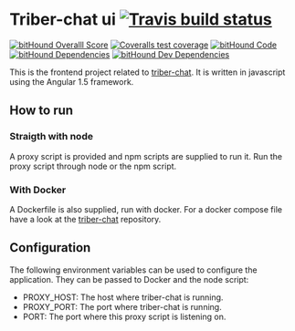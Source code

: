 # Triber-chat ui [![Travis build status](https://img.shields.io/travis/triberraar/triber-chat-ui/develop.svg)](https://travis-ci.org/triberraar/triber-chat-ui)

[![bitHound Overalll Score](https://www.bithound.io/github/triberraar/triber-chat-ui/badges/score.svg?style=flat-square)](https://www.bithound.io/github/triberraar/triber-chat-ui)
[![Coveralls test coverage](https://img.shields.io/coveralls/triberraar/triber-chat-ui/develop.svg)](https://coveralls.io/github/triberraar/triber-chat-ui?branch=develop)
[![bitHound Code](https://www.bithound.io/github/triberraar/triber-chat-ui/badges/code.svg?style=flat-square)](https://www.bithound.io/github/triberraar/triber-chat-ui)
[![bitHound Dependencies](https://www.bithound.io/github/triberraar/triber-chat-ui/badges/dependencies.svg?style=flat-square)](https://www.bithound.io/github/triberraar/triber-chat-ui/develop/dependencies/npm)
[![bitHound Dev Dependencies](https://www.bithound.io/github/triberraar/triber-chat-ui/badges/devDependencies.svg?style=flat-square)](https://www.bithound.io/github/triberraar/triber-chat-ui/develop/dependencies/npm)

This is the frontend project related to [triber-chat](https://github.com/triberraar/triber-chat). It is written in javascript using the Angular 1.5 framework.

## How to run
### Straigth with node
A proxy script is provided and npm scripts are supplied to run it. Run the proxy script through node or the npm script.
### With Docker
A Dockerfile is also supplied, run with docker. For a docker compose file have a look at the [triber-chat](https://github.com/triberraar/triber-chat) repository.

## Configuration
The following environment variables can be used to configure the application. They can be passed to Docker and the node script:
* PROXY_HOST: The host where triber-chat is running.
* PROXY_PORT: The port where triber-chat is running.
* PORT: The port where this proxy script is listening on.